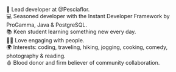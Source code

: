 💼 Lead developer at @Pesciaflor.<br/>
💻 Seasoned developer with the Instant Developer Framework by ProGamma, Java & PostgreSQL.<br/>
📚 Keen student learning something new every day.<br/>
🙋‍♂️ Love engaging with people.<br/>
🌍 Interests: coding, traveling, hiking, jogging, cooking, comedy, photography & reading.<br/>
🩸 Blood donor and firm believer of community collaboration.<br/>
<!---
daniele-aveta/daniele-aveta is a ✨ special ✨ repository because its `README.md` (this file) appears on your GitHub profile.
You can click the Preview link to take a look at your changes.
--->
